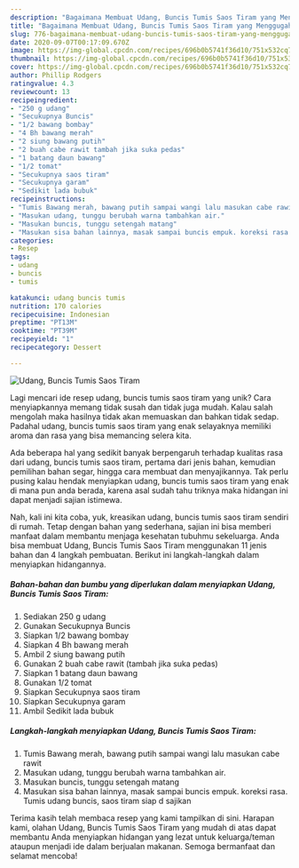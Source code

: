 ```yaml
---
description: "Bagaimana Membuat Udang, Buncis Tumis Saos Tiram yang Menggugah Selera"
title: "Bagaimana Membuat Udang, Buncis Tumis Saos Tiram yang Menggugah Selera"
slug: 776-bagaimana-membuat-udang-buncis-tumis-saos-tiram-yang-menggugah-selera
date: 2020-09-07T00:17:09.670Z
image: https://img-global.cpcdn.com/recipes/696b0b5741f36d10/751x532cq70/udang-buncis-tumis-saos-tiram-foto-resep-utama.jpg
thumbnail: https://img-global.cpcdn.com/recipes/696b0b5741f36d10/751x532cq70/udang-buncis-tumis-saos-tiram-foto-resep-utama.jpg
cover: https://img-global.cpcdn.com/recipes/696b0b5741f36d10/751x532cq70/udang-buncis-tumis-saos-tiram-foto-resep-utama.jpg
author: Phillip Rodgers
ratingvalue: 4.3
reviewcount: 13
recipeingredient:
- "250 g udang"
- "Secukupnya Buncis"
- "1/2 bawang bombay"
- "4 Bh bawang merah"
- "2 siung bawang putih"
- "2 buah cabe rawit tambah jika suka pedas"
- "1 batang daun bawang"
- "1/2 tomat"
- "Secukupnya saos tiram"
- "Secukupnya garam"
- "Sedikit lada bubuk"
recipeinstructions:
- "Tumis Bawang merah, bawang putih sampai wangi lalu masukan cabe rawit"
- "Masukan udang, tunggu berubah warna tambahkan air."
- "Masukan buncis, tunggu setengah matang"
- "Masukan sisa bahan lainnya, masak sampai buncis empuk. koreksi rasa. Tumis udang buncis, saos tiram siap d sajikan"
categories:
- Resep
tags:
- udang
- buncis
- tumis

katakunci: udang buncis tumis 
nutrition: 170 calories
recipecuisine: Indonesian
preptime: "PT13M"
cooktime: "PT39M"
recipeyield: "1"
recipecategory: Dessert

---
```



![Udang, Buncis Tumis Saos Tiram](https://img-global.cpcdn.com/recipes/696b0b5741f36d10/751x532cq70/udang-buncis-tumis-saos-tiram-foto-resep-utama.jpg)

Lagi mencari ide resep udang, buncis tumis saos tiram yang unik? Cara menyiapkannya memang tidak susah dan tidak juga mudah. Kalau salah mengolah maka hasilnya tidak akan memuaskan dan bahkan tidak sedap. Padahal udang, buncis tumis saos tiram yang enak selayaknya memiliki aroma dan rasa yang bisa memancing selera kita.

Ada beberapa hal yang sedikit banyak berpengaruh terhadap kualitas rasa dari udang, buncis tumis saos tiram, pertama dari jenis bahan, kemudian pemilihan bahan segar, hingga cara membuat dan menyajikannya. Tak perlu pusing kalau hendak menyiapkan udang, buncis tumis saos tiram yang enak di mana pun anda berada, karena asal sudah tahu triknya maka hidangan ini dapat menjadi sajian istimewa.




Nah, kali ini kita coba, yuk, kreasikan udang, buncis tumis saos tiram sendiri di rumah. Tetap dengan bahan yang sederhana, sajian ini bisa memberi manfaat dalam membantu menjaga kesehatan tubuhmu sekeluarga. Anda bisa membuat Udang, Buncis Tumis Saos Tiram menggunakan 11 jenis bahan dan 4 langkah pembuatan. Berikut ini langkah-langkah dalam menyiapkan hidangannya.

<!--inarticleads1-->

##### Bahan-bahan dan bumbu yang diperlukan dalam menyiapkan Udang, Buncis Tumis Saos Tiram:

1. Sediakan 250 g udang
1. Gunakan Secukupnya Buncis
1. Siapkan 1/2 bawang bombay
1. Siapkan 4 Bh bawang merah
1. Ambil 2 siung bawang putih
1. Gunakan 2 buah cabe rawit (tambah jika suka pedas)
1. Siapkan 1 batang daun bawang
1. Gunakan 1/2 tomat
1. Siapkan Secukupnya saos tiram
1. Siapkan Secukupnya garam
1. Ambil Sedikit lada bubuk




<!--inarticleads2-->

##### Langkah-langkah menyiapkan Udang, Buncis Tumis Saos Tiram:

1. Tumis Bawang merah, bawang putih sampai wangi lalu masukan cabe rawit
1. Masukan udang, tunggu berubah warna tambahkan air.
1. Masukan buncis, tunggu setengah matang
1. Masukan sisa bahan lainnya, masak sampai buncis empuk. koreksi rasa. Tumis udang buncis, saos tiram siap d sajikan




Terima kasih telah membaca resep yang kami tampilkan di sini. Harapan kami, olahan Udang, Buncis Tumis Saos Tiram yang mudah di atas dapat membantu Anda menyiapkan hidangan yang lezat untuk keluarga/teman ataupun menjadi ide dalam berjualan makanan. Semoga bermanfaat dan selamat mencoba!

